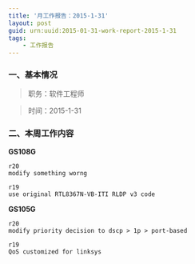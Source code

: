 ```yaml
---
title: '月工作报告：2015-1-31'
layout: post
guid: urn:uuid:2015-01-31-work-report-2015-1-31
tags:
    - 工作报告
---
```


### 一、基本情况

> 职务：软件工程师

> 时间：2015-1-31

### 二、本周工作内容

**GS108G**

	r20
	modify something worng

	r19
	use original RTL8367N-VB-ITI RLDP v3 code

**GS105G**

	r20
	modify priority decision to dscp > 1p > port-based

	r19
	QoS customized for linksys
